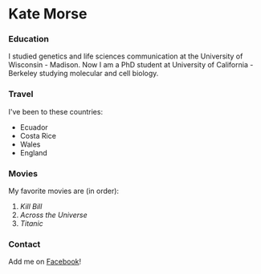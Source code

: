# Kate Morse

### Education

I studied genetics and life sciences communication at the University of Wisconsin - Madison.  Now I am a PhD student at University of California - Berkeley studying molecular and cell biology.

### Travel

I've been to these countries:

- Ecuador
- Costa Rice
- Wales
- England

### Movies

My favorite movies are (in order):

1) *Kill Bill*
2) *Across the Universe*
3) *Titanic*

### Contact

Add me on [Facebook](https://www.facebook.com/katie.morse.7)!